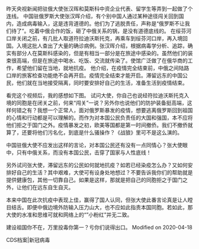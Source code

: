 昨天央视新闻把驻俄大使张汉晖和莫斯科中资企业代表、留学生等弄到一起做了个连线。 中国驻俄罗斯大使张汉晖介绍，有个别中国人通过某种途径闯关回到国内，造成病毒输入，这是违背道德的。他们为了逃脱责任，声称是“俄罗斯不让我们待了”。吃着中俄合作的饭，砸了中俄关系的锅，是没有道德底线的。 在绥芬河口岸关闭之前，有几批人取道符拉迪沃斯托克，再乘车到绥芬河口岸，再入境回国。入境这批人查出了大量的确诊病例。张汉晖介绍，根据病毒学分析、追踪，确实有部分人在莫斯科感染的，但是有相当一部分是在旅途中感染的。虽然他们的装束很高端，但是在旅途中喝水、吃饭、交流就传染了。使馆广泛做了在俄华商的工作，希望他们留在当地，就地抗疫。 他介绍，在疫情完全结束前，中俄之间陆路口岸的旅客检查功能绝不会再开启。疫情完全结束才能开启。滞留远东的中国公民，他们就在当地接受隔离，同时要安排好自己的生活，准备生活到疫情结束。

看完这个视频后，我的感想如下图。 试问大使，你自己也说经符拉迪沃斯托克入境的同胞是在闭关之前，何来“闯关”一说？另外你也说他们的防护装备挺高端，这样何错之有？我想一个正常人，面对俄罗斯暴发的疫情，想要逃离俄罗斯回到祖国的心情和行动都是可以理解的。而作为对本国公民负责任的大国和强国，本不应将他们拒之于国门之外。疫情暴发之初，欧美等国都是第一时间撤侨。我们不撤侨就算了，还要将他们污名化，到底是什么骚操作？《战狼》里可不是这么演的。

中国驻俄大使不应发出这样的言论，对本国公民还有没有一点同情心？张大使眼中，只有中俄关系，而没有本国公民，击穿了国家与人性底线！

另外试问张大使，滞留远东的公民如何就地抗疫？如若已经染疫怎么办？又如何安排好自己的生活？其中艰难，大使可有设身处地想过？不要告诉我你们的帮助就是提供健康包，其他一切靠自己。如果是这样，那就是把自己的同胞拒之于国门之外，让他们在远东自生自灭。

本来中国在此次抗疫中表现上佳，赢得了国人认同，但张大使此番言论真是让人瞠目结舌。即便中俄边境外防输入压力山大，也不应如此指责本国同胞。若如此，那大使的水准和思维可就和网络上的“”小粉红”并无二致。

建设祖国你不在，万里投毒你第一？亏你们说得出口。 Modified on 2020-04-18 

CDS档案|新冠病毒


